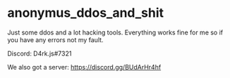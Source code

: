 # anonymus_ddos_and_shit
Just some ddos and a lot hacking tools. Everything works fine for me so if you have any errors not my fault.

Discord: D4rk.js#7321

We also got a server: https://discord.gg/BUdArHr4hf
